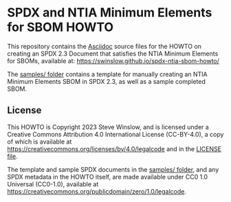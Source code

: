 # SPDX and NTIA Minimum Elements for SBOM HOWTO

This repository contains the [Asciidoc](https://asciidoc.org) source files for the HOWTO on creating an SPDX 2.3 Document that satisfies the NTIA Minimum Elements for SBOMs, available at: https://swinslow.github.io/spdx-ntia-sbom-howto/

The [samples/ folder](./samples/) contains a template for manually creating an NTIA Minimum Elements SBOM in SPDX 2.3, as well as a sample completed SBOM.

## License

This HOWTO is Copyright 2023 Steve Winslow, and is licensed under a Creative Commons Attribution 4.0 International License (CC-BY-4.0), a copy of which is available at https://creativecommons.org/licenses/by/4.0/legalcode and in the [LICENSE file](./LICENSE).

The template and sample SPDX documents in the [samples/ folder](./samples/), and any SPDX metadata in the HOWTO itself, are made available under CC0 1.0 Universal (CC0-1.0), available at https://creativecommons.org/publicdomain/zero/1.0/legalcode.
